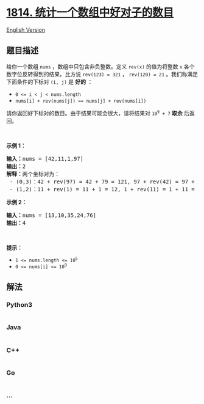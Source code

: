 # [1814. 统计一个数组中好对子的数目](https://leetcode.cn/problems/count-nice-pairs-in-an-array)

[English Version](/solution/1800-1899/1814.Count%20Nice%20Pairs%20in%20an%20Array/README_EN.md)

## 题目描述

<!-- 这里写题目描述 -->

<p>给你一个数组 <code>nums</code> ，数组中只包含非负整数。定义 <code>rev(x)</code> 的值为将整数 <code>x</code> 各个数字位反转得到的结果。比方说 <code>rev(123) = 321</code> ， <code>rev(120) = 21</code> 。我们称满足下面条件的下标对 <code>(i, j)</code> 是 <strong>好的</strong> ：</p>

<ul>
	<li><code>0 &lt;= i &lt; j &lt; nums.length</code></li>
	<li><code>nums[i] + rev(nums[j]) == nums[j] + rev(nums[i])</code></li>
</ul>

<p>请你返回好下标对的数目。由于结果可能会很大，请将结果对 <code>10<sup>9</sup> + 7</code> <b>取余</b> 后返回。</p>

<p> </p>

<p><strong>示例 1：</strong></p>

<pre><b>输入：</b>nums = [42,11,1,97]
<b>输出：</b>2
<b>解释：</b>两个坐标对为：
 - (0,3)：42 + rev(97) = 42 + 79 = 121, 97 + rev(42) = 97 + 24 = 121 。
 - (1,2)：11 + rev(1) = 11 + 1 = 12, 1 + rev(11) = 1 + 11 = 12 。
</pre>

<p><strong>示例 2：</strong></p>

<pre><b>输入：</b>nums = [13,10,35,24,76]
<b>输出：</b>4
</pre>

<p> </p>

<p><strong>提示：</strong></p>

<ul>
	<li><code>1 &lt;= nums.length &lt;= 10<sup>5</sup></code></li>
	<li><code>0 &lt;= nums[i] &lt;= 10<sup>9</sup></code></li>
</ul>


## 解法

<!-- 这里可写通用的实现逻辑 -->

<!-- tabs:start -->

### **Python3**

<!-- 这里可写当前语言的特殊实现逻辑 -->

```python

```

### **Java**

<!-- 这里可写当前语言的特殊实现逻辑 -->

```java

```

### **C++**

```cpp

```

### **Go**

```go

```

### **...**

```

```

<!-- tabs:end -->